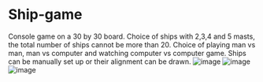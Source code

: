 # Ship-game
Console game on a 30 by 30 board.
Choice of ships with 2,3,4 and 5 masts, the total number of ships cannot be more than 20.
Choice of playing man vs man, man vs computer and watching computer vs computer game.
Ships can be manually set up or their alignment can be drawn. 
![image](https://user-images.githubusercontent.com/120566154/228841827-956cd72a-a9c8-44cf-91cc-1391603d400d.png)
![image](https://user-images.githubusercontent.com/120566154/228841884-6d4844a6-8a07-4125-b4e4-18c8214e0cd7.png)
![image](https://user-images.githubusercontent.com/120566154/228841926-9478946b-1c3e-4f7c-b632-0dca602e4832.png)
